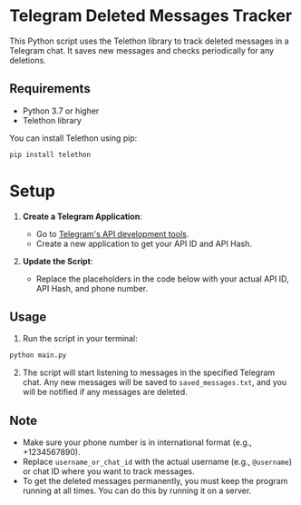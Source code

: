 
# Telegram Deleted Messages Tracker

This Python script uses the Telethon library to track deleted messages in a Telegram chat. It saves new messages and checks periodically for any deletions.

## Requirements

- Python 3.7 or higher
- Telethon library

You can install Telethon using pip:

```bash
pip install telethon
```

# Setup

1.  **Create a Telegram Application**:
    
    -   Go to [Telegram's API development tools](https://my.telegram.org/auth?to=apps).
    -   Create a new application to get your API ID and API Hash.
2.  **Update the Script**:
    
    -   Replace the placeholders in the code below with your actual API ID, API Hash, and phone number.

## Usage 

1. Run the script in your terminal:
```bash
python main.py
```
2. The script will start listening to messages in the specified Telegram chat. Any new messages will be saved to `saved_messages.txt`, and you will be notified if any messages are deleted.
## Note

-   Make sure your phone number is in international format (e.g., +1234567890).
-   Replace `username_or_chat_id` with the actual username (e.g., `@username`) or chat ID where you want to track messages.
- To get the deleted messages permanently, you must keep the program running at all times. You can do this by running it on a server.
